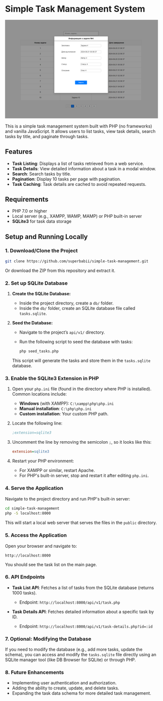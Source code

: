 # Simple Task Management System

<img src="test.png" alt="Simple Task Management System">

This is a simple task management system built with PHP (no frameworks) and vanilla JavaScript. It allows users to list tasks, view task details, search tasks by title, and paginate through tasks.

## Features

- **Task Listing**: Displays a list of tasks retrieved from a web service.
- **Task Details**: View detailed information about a task in a modal window.
- **Search**: Search tasks by title.
- **Pagination**: Display 10 tasks per page with pagination.
- **Task Caching**: Task details are cached to avoid repeated requests.

## Requirements

- PHP 7.0 or higher
- Local server (e.g., XAMPP, WAMP, MAMP) or PHP built-in server
- **SQLite3** for task data storage

## Setup and Running Locally

### 1. Download/Clone the Project

```bash
git clone https://github.com/superbabii/simple-task-management.git
```

Or download the ZIP from this repository and extract it.

### 2. Set up SQLite Database

1. **Create the SQLite Database:**

   - Inside the project directory, create a `db/` folder.
   - Inside the `db/` folder, create an SQLite database file called `tasks.sqlite`.

2. **Seed the Database:**

   - Navigate to the project’s `api/v1/` directory.
   - Run the following script to seed the database with tasks:

     ```bash
     php seed_tasks.php
     ```

   This script will generate the tasks and store them in the `tasks.sqlite` database.

### 3. Enable the SQLite3 Extension in PHP

1. Open your `php.ini` file (found in the directory where PHP is installed). Common locations include:

   - **Windows** (with XAMPP): `C:\xampp\php\php.ini`
   - **Manual installation**: `C:\php\php.ini`
   - **Custom installation**: Your custom PHP path.

2. Locate the following line:

   ```ini
   ;extension=sqlite3
   ```

3. Uncomment the line by removing the semicolon `;`, so it looks like this:

   ```ini
   extension=sqlite3
   ```

4. Restart your PHP environment:

   - For XAMPP or similar, restart Apache.
   - For PHP's built-in server, stop and restart it after editing `php.ini`.

### 4. Serve the Application

Navigate to the project directory and run PHP's built-in server:

```bash
cd simple-task-management
php -S localhost:8000
```

This will start a local web server that serves the files in the `public` directory.

### 5. Access the Application

Open your browser and navigate to:

```
http://localhost:8000
```

You should see the task list on the main page.

### 6. API Endpoints

- **Task List API**: Fetches a list of tasks from the SQLite database (returns 1000 tasks).
  - Endpoint: `http://localhost:8000/api/v1/task.php`

- **Task Details API**: Fetches detailed information about a specific task by ID.
  - Endpoint: `http://localhost:8000/api/v1/task-details.php?id=:id`

### 7. Optional: Modifying the Database

If you need to modify the database (e.g., add more tasks, update the schema), you can access and modify the `tasks.sqlite` file directly using an SQLite manager tool (like DB Browser for SQLite) or through PHP.

### 8. Future Enhancements

- Implementing user authentication and authorization.
- Adding the ability to create, update, and delete tasks.
- Expanding the task data schema for more detailed task management.
